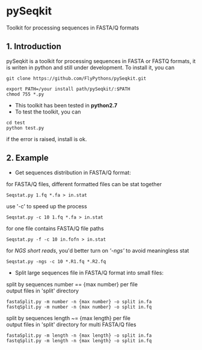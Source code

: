 # pySeqkit
Toolkit for processing sequences in FASTA/Q formats
## 1. Introduction
pySeqkit is a toolkit for processing sequences in FASTA or FASTQ formats, it is writen in python and still under development. To install it, you can  
```commandline
git clone https://github.com/FlyPythons/pySeqkit.git

export PATH=/your install path/pySeqkit/:$PATH
chmod 755 *.py
```
* This toolkit has been tested in **python2.7** 
* To test the toolkit, you can
```commandline
cd test
python test.py
```
if the error is raised, install is ok.
## 2. Example
* Get sequences distribution in FASTA/Q format:

for FASTA/Q files, different formatted files can be stat together

```commandline
Seqstat.py 1.fq *.fa > in.stat
```

use '-c' to speed up the process
```commandline
Seqstat.py -c 10 1.fq *.fa > in.stat
```

for one file contains FASTA/Q file paths
```commandline
Seqstat.py -f -c 10 in.fofn > in.stat
```

for *NGS short reads*, you'd better turn on *'-ngs'* to avoid meaningless stat
```commandline
Seqstat.py -ngs -c 10 *.R1.fq *.R2.fq
```

* Split large sequences file in FASTA/Q format into small files:

split by sequences number == {max number} per file  
output files in 'split' directory
```commandline
fastaSplit.py -m number -n {max number} -o split in.fa
fastqSplit.py -m number -n {max number} -o split in.fq
```
split by sequences length ~= {max length} per file  
output files in 'split' directory
for multi FASTA/Q files
```commandline
fastaSplit.py -m length -n {max length} -o split in.fa
fastqSplit.py -m length -n {max length} -o split in.fq
```